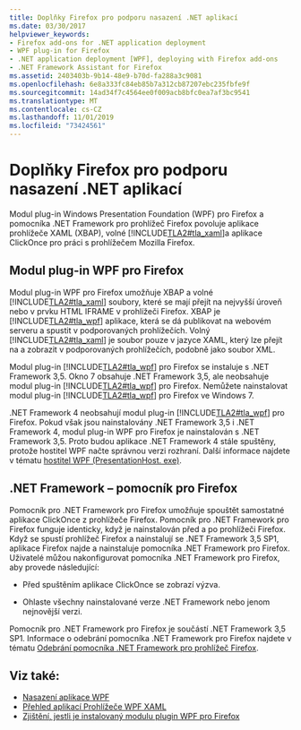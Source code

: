 ```yaml
---
title: Doplňky Firefox pro podporu nasazení .NET aplikací
ms.date: 03/30/2017
helpviewer_keywords:
- Firefox add-ons for .NET application deployment
- WPF plug-in for Firefox
- .NET application deployment [WPF], deploying with Firefox add-ons
- .NET Framework Assistant for Firefox
ms.assetid: 2403403b-9b14-48e9-b70d-fa288a3c9081
ms.openlocfilehash: 6e8a333fc84eb85b7a312cb87207ebc235fbfe9f
ms.sourcegitcommit: 14ad34f7c4564ee0f009acb8bfc0ea7af3bc9541
ms.translationtype: MT
ms.contentlocale: cs-CZ
ms.lasthandoff: 11/01/2019
ms.locfileid: "73424561"
---
```

# <a name="firefox-add-ons-to-support-net-application-deployment"></a>Doplňky Firefox pro podporu nasazení .NET aplikací
Modul plug-in Windows Presentation Foundation (WPF) pro Firefox a pomocníka .NET Framework pro prohlížeč Firefox povoluje aplikace prohlížeče XAML (XBAP), volné [!INCLUDE[TLA2#tla_xaml](../../../../includes/tla2sharptla-xaml-md.md)]a aplikace ClickOnce pro práci s prohlížečem Mozilla Firefox.  
  
## <a name="wpf-plug-in-for-firefox"></a>Modul plug-in WPF pro Firefox  
 Modul plug-in WPF pro Firefox umožňuje XBAP a volné [!INCLUDE[TLA2#tla_xaml](../../../../includes/tla2sharptla-xaml-md.md)] soubory, které se mají přejít na nejvyšší úroveň nebo v prvku HTML IFRAME v prohlížeči Firefox. XBAP je [!INCLUDE[TLA2#tla_wpf](../../../../includes/tla2sharptla-wpf-md.md)] aplikace, která se dá publikovat na webovém serveru a spustit v podporovaných prohlížečích. Volný [!INCLUDE[TLA2#tla_xaml](../../../../includes/tla2sharptla-xaml-md.md)] je soubor pouze v jazyce XAML, který lze přejít na a zobrazit v podporovaných prohlížečích, podobně jako soubor XML.  
  
 Modul plug-in [!INCLUDE[TLA2#tla_wpf](../../../../includes/tla2sharptla-wpf-md.md)] pro Firefox se instaluje s .NET Framework 3,5. Okno 7 obsahuje .NET Framework 3,5, ale neobsahuje modul plug-in [!INCLUDE[TLA2#tla_wpf](../../../../includes/tla2sharptla-wpf-md.md)] pro Firefox. Nemůžete nainstalovat modul plug-in [!INCLUDE[TLA2#tla_wpf](../../../../includes/tla2sharptla-wpf-md.md)] pro Firefox ve Windows 7.  
  
 .NET Framework 4 neobsahují modul plug-in [!INCLUDE[TLA2#tla_wpf](../../../../includes/tla2sharptla-wpf-md.md)] pro Firefox. Pokud však jsou nainstalovány .NET Framework 3,5 i .NET Framework 4, modul plug-in WPF pro Firefox je nainstalován s .NET Framework 3,5. Proto budou aplikace .NET Framework 4 stále spuštěny, protože hostitel WPF načte správnou verzi rozhraní. Další informace najdete v tématu [hostitel WPF (PresentationHost. exe)](wpf-host-presentationhost-exe.md).  
  
## <a name="net-framework-assistant-for-firefox"></a>.NET Framework – pomocník pro Firefox  
 Pomocník pro .NET Framework pro Firefox umožňuje spouštět samostatné aplikace ClickOnce z prohlížeče Firefox. Pomocník pro .NET Framework pro Firefox funguje identicky, když je nainstalován před a po prohlížeči Firefox. Když se spustí prohlížeč Firefox a nainstalují se .NET Framework 3,5 SP1, aplikace Firefox najde a nainstaluje pomocníka .NET Framework pro Firefox. Uživatelé můžou nakonfigurovat pomocníka .NET Framework pro Firefox, aby provede následující:  
  
- Před spuštěním aplikace ClickOnce se zobrazí výzva.  
  
- Ohlaste všechny nainstalované verze .NET Framework nebo jenom nejnovější verzi.  
  
 Pomocník pro .NET Framework pro Firefox je součástí .NET Framework 3,5 SP1. Informace o odebrání pomocníka .NET Framework pro Firefox najdete v tématu [Odebrání pomocníka .NET Framework pro prohlížeč Firefox](https://go.microsoft.com/fwlink/?LinkId=177944).  
  
## <a name="see-also"></a>Viz také:

- [Nasazení aplikace WPF](deploying-a-wpf-application-wpf.md)
- [Přehled aplikací Prohlížeče WPF XAML](wpf-xaml-browser-applications-overview.md)
- [Zjištění, jestli je instalovaný modulu plugin WPF pro Firefox](how-to-detect-whether-the-wpf-plug-in-for-firefox-is-installed.md)
